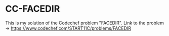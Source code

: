 # CC-FACEDIR
This is my solution of the Codechef problem "FACEDIR". Link to the problem -> https://www.codechef.com/START11C/problems/FACEDIR
